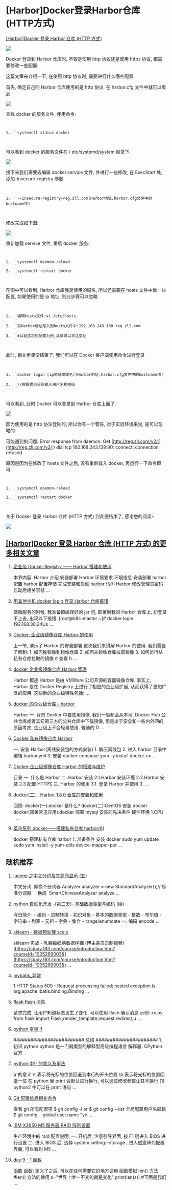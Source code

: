 # [Harbor]Docker登录Harbor仓库(HTTP方式)
[\[Harbor\]Docker 登录 Harbor 仓库 (HTTP 方式)](https://www.shuzhiduo.com/A/QW5Y4a8OJm/) 

  [![](https://github.com/Hsu-Outer-Brain/WebCliperCDN_001/blob/main/img3/2023-3-31%2014-37-00/2077eb51-32d8-45aa-8c0d-e4e28c15b2a7.png?raw=true)
](https://www.niugongju.com/chatgpt-acount.html) 

Docker 登录到 Harbor 仓库时, 不管是使用 http 协议还是使用 https 协议, 都需要修改一些配置.

这篇文章来介绍一下, 在使用 http 协议时, 需要进行什么哪些配置.

首先, 确定自己的 Harbor 仓库使用的是 http 协议, 在 harbor.cfg 文件中就可以看到:

![](https://github.com/Hsu-Outer-Brain/WebCliperCDN_001/blob/main/img3/2023-3-31%2014-37-00/6aecbbcd-d733-49b5-8e31-3a5d63a06f70.jpeg?raw=true)

查找 docker 的服务文件, 使用命令:

```


1.  `systemctl status docker  
    `


```

可以看到 docker 的服务文件在 / etc/systemd/system 目录下.

![](https://github.com/Hsu-Outer-Brain/WebCliperCDN_001/blob/main/img3/2023-3-31%2014-37-00/3bcbd163-f5f9-4bbe-b57e-b51165a7f958.jpeg?raw=true)

接下来我们需要去编辑 docker.service 文件, 并进行一些修改, 在 ExecStart 处, 添加–insecure-registry 参数

```


1.  `--insecure-registry=reg.zll.com(Harbor地址,harbor.cfg文件中的hostname项)  
    `


```

修改完成如下图:

![](https://github.com/Hsu-Outer-Brain/WebCliperCDN_001/blob/main/img3/2023-3-31%2014-37-00/3692e0b5-ae46-48cb-8286-5b2875377f96.jpeg?raw=true)

重新加载 service 文件, 重启 docker 服务:

```


1.  `systemctl daemon-reload  
    `
2.  `systemctl restart docker  
    `


```

在图中可以看到, Harbor 仓库我是使用的域名, 所以还需要在 hosts 文件中做一些配置, 如果使用的是 ip 地址, 则此步骤可以忽略

```


1.  `编辑hosts文件:vi /etc/hosts  
    `
2.  `将Harbor地址写入到hosts文件中:192.168.243.138 reg.zll.com  
    `
3.  `#以我这次的配置为例,具体可以灵活变动  
    `


```

此时, 相关步骤便结束了, 我们可以在 Docker 客户端使用命令进行登录

```


1.  `docker login [ip地址或域名](Harbor地址,harbor.cfg文件中的hostname项)  
    `
2.  `//根据提示分别输入用户名和密码  
    `


```

可以看到, 此时 Docker 可以登录到 Harbor 仓库上面了.

![](https://github.com/Hsu-Outer-Brain/WebCliperCDN_001/blob/main/img3/2023-3-31%2014-37-00/acd3cbae-a99f-470a-8496-9ef75ed557b2.jpeg?raw=true)

因为使用的是 http 协议登陆的, 所以会有一个警告, 对于实验环境来说, 是可以忽略的.

可能遇到的问题: Error response from daemon: Get [http://reg.zll.com/v2/:](http://reg.zll.com/v2/:) dial tcp 192.168.243.138:80: connect: connection refused

原因是因为在修改了 hosts 文件之后, 没有重新载入 docker, 再运行一下命令即可:

```


1.  `systemctl daemon-reload  
    `
2.  `systemctl restart docker  
    `


```

关于 Docker 登录 Harbor 仓库 (HTTP 方式) 到此便结束了, 感谢您的阅读~

 [![](https://github.com/Hsu-Outer-Brain/WebCliperCDN_001/blob/main/img3/2023-3-31%2014-37-00/0b2889ca-0270-4043-a6d4-39f7173112ce.png?raw=true)
](https://www.niugongju.com/chatgpt-acount.html) 

## [\[Harbor\]Docker 登录 Harbor 仓库 (HTTP 方式) 的更多相关文章](https://www.shuzhiduo.com/R/QW5Y4a8OJm/)

1.  [企业级 Docker Registry —— Harbor 搭建和使用](https://www.shuzhiduo.com/A/o75NM07DJW/)

    本节内容: Harbor 介绍 安装部署 Harbor 环境要求 环境信息 安装部署 harbor 配置 harbor 配置存储 完成安装和启动 harbor 访问 Harbor 修改管理员密码 启动后相关容器 ...
2.  [用其他主机 docker login 登录 Harbor 仓库报错](https://www.shuzhiduo.com/A/gGdXmmlGz4/)

    做微服务的时候, 我准备把编译好的 jar 包, 部署到我的 Harbor 仓库上, 却登录不上去, 出现以下报错: \[root@k8s-master ~]# docker login 192.168.30.24Us ...
3.  [Docker: 企业级镜像仓库 Harbor 的使用](https://www.shuzhiduo.com/A/WpdK472rzV/)

    上一节, 演示了 Harbor 的安装部署 这次我们来讲解 Harbor 的使用. 我们需要了解到: 1. 如何推镜像到镜像仓库 2. 如何从镜像仓库拉取镜像 3. 如何运行从私有仓库拉取的镜像 # 查看 h ...
4.  [docker 企业级镜像仓库 Harbor 管理](https://www.shuzhiduo.com/A/RnJWyP7vdq/)

    Harbor 概述 Harbor 是由 VMWare 公司开源的容器镜像仓库. 事实上, Harbor 是在 Docker Registry 上进行了相应的企业级扩展, 从而获得了更加广泛的应用, 这些新的企业级特性包括: ...
5.  [docker 的企业级仓库 - harbor](https://www.shuzhiduo.com/A/kjdwarDAJN/)

    Harbor 一. 背景 Docker 中要使用镜像, 我们一般都会从本地. Docker Hub 公共仓库或者其它第三方的公共仓库中下载镜像, 但是出于安全和一些内外网的原因考虑, 企业级上不会轻易使用. 普通的 D ...
6.  [Docker 私有镜像仓库 Harbor](https://www.shuzhiduo.com/A/A2dml1QO5e/)

    一. 安装 Harbor(离线安装包的方式安装) 1. 解压离线包 2. 进入 harbor 目录中编辑 harbor.yml 3. 安装 docker-compose yum -y install docker-co ...
7.  [Docker 企业级镜像仓库 Harbor 的搭建与维护](https://www.shuzhiduo.com/A/amd0GkZ15g/)

    目录 一. 什么是 Harbor 二. Harbor 安装 2.1.Harbor 安装环境 2.2.Harbor 安装 2.3 配置 HTTPS 三. Harbor 的使用 3.1. 登录 Harbor 并使用 3. ...
8.  [docker(三)：Harbor 1.8.0 仓库的安装和使用](https://www.shuzhiduo.com/A/q4zVADnKdK/)

    回顾: docker(一):docker 是什么? docker(二):CentOS 安装 docker docker(部署常见应用):docker 部署 mysql 安装的先决条件 硬件环境 1.CPU    ...
9.  [菜鸟系列 docker——搭建私有仓库 harbor(6)](https://www.shuzhiduo.com/A/lk5ajPQad1/)

    docker 搭建私有仓库 harbor 1. 准备条件 安装 docker sudo yum update sudo yum install -y yum-utils device-mapper-per ...

## 随机推荐

1.  [lucene 之中文分词及其高亮显示 (五)](https://www.shuzhiduo.com/A/WpdKwlpXdV/)

    中文分词: 即换个分词器 Analyzer analyzer = new StandardAnalyzer();// 标准分词器     换成  SmartChineseAnalyzer analyze ...
2.  [python 自动化开发 -\[第二天\]- 基础数据类型与编码 (续)](https://www.shuzhiduo.com/A/gVdnPpO8JW/)

    今日简介: - 编码 - 进制转换 - 初识对象 - 基本的数据类型 - 整数 - 布尔值 - 字符串 - 列表 - 元祖 - 字典 - 集合 - range/enumcate 一. 编码 encode ...
3.  [sklearn - 数据预处理 scale](https://www.shuzhiduo.com/A/QV5ZDPr2zy/)

    sklearn 实战 - 乳腺癌细胞数据挖掘 (博主亲自录制视频) [https://study.163.com/course/introduction.htm?courseId=1005269003&](https://study.163.com/course/introduction.htm?courseId=1005269003&) ...
4.  [mybatis\_异常](https://www.shuzhiduo.com/A/WpdKwWq1dV/)

    1.HTTP Status 500 - Request processing failed; nested exception is org.apache.ibatis.binding.Binding ...
5.  [flask flash 消息](https://www.shuzhiduo.com/A/LPdoqvrBJ3/)

    请求完成, 让用户知道状态发生了变化, 可以使用 flash 确认消息 示例: xx.py from flask import Flask,render_template,request,redirect,u ...
6.  [python 变量 if](https://www.shuzhiduo.com/A/1O5EOZRrz7/)

    \######################### 总结 ###################### 1. 初识 python python 是一门弱类型的解释型高级编程语言 解释器: CPython 官方 ...
7.  [python 中\\r 的意义及用法](https://www.shuzhiduo.com/A/B0zqQrbQzv/)

    \\r 的意义 \\r 表示将光标的位置回退到本行的开头位置 \\b 表示将光标的位置回退一位 在 python 里 print 会默认进行换行, 可以通过修改参数让其不换行 (1) python2 中可以在 print 语句 ...
8.  [Git 配置信息相关命令](https://www.shuzhiduo.com/A/A2dm9llgde/)

    查看 git 所有配置项 $ git config -l or $ git config --list 全局配置用户名邮箱 $ git config --global user.name "yo ...
9.  [IBM X3650 M5 服务器 RAID 阵列设置](https://www.shuzhiduo.com/A/qVde4oKQ5P/)

    生产环境中的 raid 配置说明: 一. 开机后, 注意引导界面, 按 F1 键进入 BIOS 进行设置 二. 进入 BIOS 后, 选择 system setting--storage , 进入磁盘阵列配置界面, 可以看到 M5 ...
10. [day 9 - 1 函数](https://www.shuzhiduo.com/A/D854LAy65E/)

    函数 函数: 定义了之后, 可以在任何需要它的地方调用 函数模拟 len() 方法 #len() 方法的使用 s="世界上唯一不变的就是变化" print(len(s)) #下面是我们 ...
